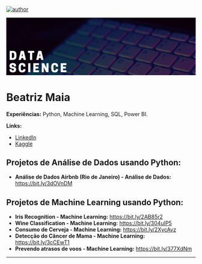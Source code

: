 [![author](https://img.shields.io/badge/author-beatrizmaiads-red.svg)](https://www.linkedin.com/in/beatrizmaiads/)

<p align="center">
  <img src="banner.png" >
</p>

# Beatriz Maia

**Experiências:** Python, Machine Learning, SQL, Power BI.

**Links:**
* [LinkedIn](https://www.linkedin.com/in/beatrizmaiads/)
* [Kaggle](https://www.kaggle.com/beatrizmaia)


## Projetos de Análise de Dados usando Python:

* **Análise de Dados Airbnb (Rio de Janeiro) - Análise de Dados:** https://bit.ly/3dOVnDM

## Projetos de Machine Learning usando Python:

* **Iris Recognition - Machine Learning:** https://bit.ly/2AB85r2
* **Wine Classification - Machine Learning:** https://bit.ly/304uIP5
* **Consumo de Cerveja - Machine Learning:** https://bit.ly/2XycAvz
* **Detecção do Câncer de Mama - Machine Learning:** https://bit.ly/3cCEwT1
* **Prevendo atrasos de voos - Machine Learning:** https://bit.ly/377XdNm
---




